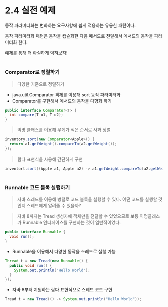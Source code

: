 # 2.4 실전 예제

동작 파라미터화는 변화하는 요구사항에 쉽게 적응하는 유용한 패턴이다.  

동작 파라미터화 패턴은 동작을 캡슐화한 다음 메서드로 전달해서 메서드의 동작을 파라미터화 한다.  

예제를 통해 더 확실하게 익혀보자!  

#
### Comparator로 정렬하기
> 다양한 기준으로 정렬하기  

- java.util.Comparator 객체를 이용해 sort 동작 파라미터화
- Comparator를 구현해서 메서드의 동작을 다향화 하기

```java
public interface Comparator<T> {
  int compare(T o1, T o2);
}
```

> 익명 클래스를 이용해 무게가 적은 순서로 사과 정렬

```java
inventory.sort(new Comparator<Apple>() {
  return a1.getWeight().compareTo(a2.getWeight());
});

```

> 람다 표현식을 사용해 간단하게 구현

```java
inventort.sort((Apple a1, Apple a2) -> a1.getWeight.compareTo(a2.getWeight()));
```

#
### Runnable 코드 블록 실행하기
> 자바 스레드를 이용해 병렬로 코드 블록을 실행할 수 있다. 어떤 코드를 실행할 것인지 스레드에게 알려줄 수 있을까?

> 자바 8까지는 Tread 생성자에 객체만을 전달할 수 있었으므로 보통 익명클래스가 Runnable 인터페이스를 구현하는 것이 일반적이었다.

```java
public interface Runnable {
  void run();
}
```

- Runnable을 이용해서 다양한 동작을 스레드로 실행 가능

```java
Thread t = new Tread(new Runnable() {
  public void run() {
    System.out.println("Hello World");
  }
});
```

- 자바 8부터 지원하는 람다 표현식으로 스레드 코드 구현

```java
Tread t = new Tread(() -> System.out.println("Hello World"));
```
